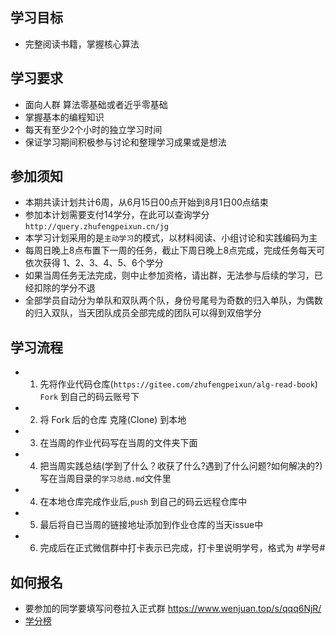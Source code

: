 ## 学习目标
- 完整阅读书籍，掌握核心算法

## 学习要求
- 面向人群 算法零基础或者近乎零基础
- 掌握基本的编程知识
- 每天有至少2个小时的独立学习时间
- 保证学习期间积极参与讨论和整理学习成果或是想法

## 参加须知
- 本期共读计划共计6周，从6月15日00点开始到8月1日00点结束 
- 参加本计划需要支付14学分，在此可以查询学分 `http://query.zhufengpeixun.cn/jg`
- 本学习计划采用的是`主动学习`的模式，以材料阅读、小组讨论和实践编码为主
- 每周日晚上8点布置下一周的任务，截止下周日晚上8点完成，完成任务每天可依次获得 1、2、3、4、5、6个学分
- 如果当周任务无法完成，则中止参加资格，请出群，无法参与后续的学习，已经扣除的学分不退
- 全部学员自动分为单队和双队两个队，身份号尾号为奇数的归入单队，为偶数的归入双队，当天团队成员全部完成的团队可以得到双倍学分


## 学习流程
- 1. 先将作业代码仓库(`https://gitee.com/zhufengpeixun/alg-read-book`) `Fork` 到自己的码云账号下 
- 2. 将 Fork 后的仓库 克隆(Clone) 到本地
- 3. 在当周的作业代码写在当周的文件夹下面
- 4. 把当周实践总结(学到了什么？收获了什么?遇到了什么问题?如何解决的?)写在当周目录的`学习总结.md`文件里
- 4. 在本地仓库完成作业后,`push` 到自己的码云远程仓库中
- 5. 最后将自已当周的链接地址添加到作业仓库的当天issue中
- 6. 完成后在正式微信群中打卡表示已完成，打卡里说明学号，格式为 #学号#

## 如何报名
- 要参加的同学要填写问卷拉入正式群 https://www.wenjuan.top/s/qqq6NjR/
- [学分榜](https://shimo.im/sheets/SESer6i1e3Yoldfs/MODOC)




